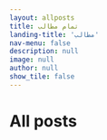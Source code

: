 ```yaml
---
layout: allposts
title: تمام مطالب
landing-title: 'مطالب'
nav-menu: false
description: null
image: null
author: null
show_tile: false
---
```


<h1>All posts</h1>
